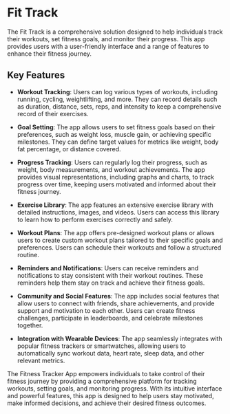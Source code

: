# Fit Track

The Fit Track is a comprehensive solution designed to help individuals track their workouts, set fitness goals, and monitor their progress. This app provides users with a user-friendly interface and a range of features to enhance their fitness journey.

## Key Features

- **Workout Tracking**: Users can log various types of workouts, including running, cycling, weightlifting, and more. They can record details such as duration, distance, sets, reps, and intensity to keep a comprehensive record of their exercises.

- **Goal Setting**: The app allows users to set fitness goals based on their preferences, such as weight loss, muscle gain, or achieving specific milestones. They can define target values for metrics like weight, body fat percentage, or distance covered.

- **Progress Tracking**: Users can regularly log their progress, such as weight, body measurements, and workout achievements. The app provides visual representations, including graphs and charts, to track progress over time, keeping users motivated and informed about their fitness journey.

- **Exercise Library**: The app features an extensive exercise library with detailed instructions, images, and videos. Users can access this library to learn how to perform exercises correctly and safely.

- **Workout Plans**: The app offers pre-designed workout plans or allows users to create custom workout plans tailored to their specific goals and preferences. Users can schedule their workouts and follow a structured routine.

- **Reminders and Notifications**: Users can receive reminders and notifications to stay consistent with their workout routines. These reminders help them stay on track and achieve their fitness goals.

- **Community and Social Features**: The app includes social features that allow users to connect with friends, share achievements, and provide support and motivation to each other. Users can create fitness challenges, participate in leaderboards, and celebrate milestones together.

- **Integration with Wearable Devices**: The app seamlessly integrates with popular fitness trackers or smartwatches, allowing users to automatically sync workout data, heart rate, sleep data, and other relevant metrics.

The Fitness Tracker App empowers individuals to take control of their fitness journey by providing a comprehensive platform for tracking workouts, setting goals, and monitoring progress. With its intuitive interface and powerful features, this app is designed to help users stay motivated, make informed decisions, and achieve their desired fitness outcomes.
